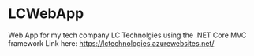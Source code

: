 # LCWebApp
Web App for my tech company LC Technolgies using the .NET Core MVC framework
Link here: https://lctechnologies.azurewebsites.net/
